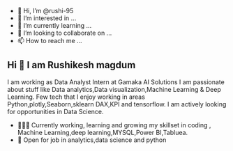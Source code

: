 - 👋 Hi, I’m @rushi-95
- 👀 I’m interested in ...
- 🌱 I’m currently learning ...
- 💞️ I’m looking to collaborate on ...
- 📫 How to reach me ...

<!---
rushi-95/rushi-95 is a ✨ special ✨ repository because its `README.md` (this file) appears on your GitHub profile.
You can click the Preview link to take a look at your changes.
--->
## Hi 👋 I am Rushikesh magdum 
I am working as  Data Analyst Intern at Gamaka AI Solutions
 I am passionate about stuff like Data analytics,Data visualization,Machine Learning & Deep Learning. 
Few tech that I enjoy working in areas Python,plotly,Seaborn,sklearn DAX,KPI and tensorflow. I am actively looking for opportunities in Data Science.

- 👨🏽‍💻 Currently working, learning and growing my skillset in coding , Machine Learning,deep learning,MYSQL,Power BI,Tabluea.
- 🤝 Open for job in  analytics,data science and python
